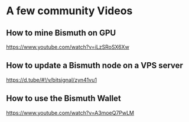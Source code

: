 # A few community Videos


## How to mine Bismuth on GPU

https://www.youtube.com/watch?v=iLzSRoSX6Xw


## How to update a Bismuth node on a VPS server

https://d.tube/#!/v/bitsignal/zyn41vu1

## How to use the Bismuth Wallet

https://www.youtube.com/watch?v=A3moeQ7PwLM
